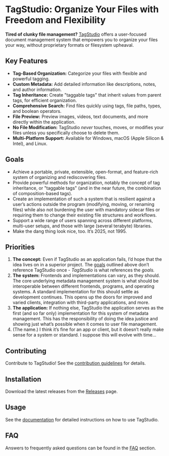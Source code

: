 # TagStudio: Organize Your Files with Freedom and Flexibility

**Tired of clunky file management?** [TagStudio](https://github.com/TagStudioDev/TagStudio) offers a user-focused document management system that empowers you to organize your files your way, without proprietary formats or filesystem upheaval.

## Key Features

*   **Tag-Based Organization:** Categorize your files with flexible and powerful tagging.
*   **Custom Metadata:** Add detailed information like descriptions, notes, and author information.
*   **Tag Inheritance:** Create "taggable tags" that inherit values from parent tags, for efficient organization.
*   **Comprehensive Search:** Find files quickly using tags, file paths, types, and boolean operators.
*   **File Preview:** Preview images, videos, text documents, and more directly within the application.
*   **No File Modification:** TagStudio *never* touches, moves, or modifies your files unless you specifically choose to delete them.
*   **Multi-Platform Support:** Available for Windows, macOS (Apple Silicon & Intel), and Linux.

## Goals

*   Achieve a portable, private, extensible, open-format, and feature-rich system of organizing and rediscovering files.
*   Provide powerful methods for organization, notably the concept of tag inheritance, or "taggable tags" (and in the near future, the combination of composition-based tags).
*   Create an implementation of such a system that is resilient against a user’s actions outside the program (modifying, moving, or renaming files) while also not burdening the user with mandatory sidecar files or requiring them to change their existing file structures and workflows.
*   Support a wide range of users spanning across different platforms, multi-user setups, and those with large (several terabyte) libraries.
*   Make the dang thing look nice, too. It’s 2025, not 1995.

## Priorities

1.  **The concept:** Even if TagStudio as an application fails, I’d hope that the idea lives on in a superior project. The [goals](#goals) outlined above don’t reference TagStudio once - _TagStudio_ is what references the _goals._
2.  **The system:** Frontends and implementations can vary, as they should. The core underlying metadata management system is what should be interoperable between different frontends, programs, and operating systems. A standard implementation for this should settle as development continues. This opens up the doors for improved and varied clients, integration with third-party applications, and more.
3.  **The application:** If nothing else, TagStudio the application serves as the first (and so far only) implementation for this system of metadata management. This has the responsibility of doing the idea justice and showing just what’s possible when it comes to user file management.
4.  (The name.) I think it’s fine for an app or client, but it doesn’t really make sense for a system or standard. I suppose this will evolve with time...

## Contributing

Contribute to TagStudio! See the [contribution guidelines](/CONTRIBUTING.md) for details.

## Installation

Download the latest releases from the [Releases](https://github.com/TagStudioDev/TagStudio/releases) page.

## Usage

See the [documentation](https://docs.tagstud.io/) for detailed instructions on how to use TagStudio.

## FAQ

Answers to frequently asked questions can be found in the [FAQ](#faq) section.